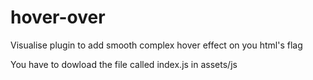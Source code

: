 # hover-over
 Visualise plugin to add smooth complex hover effect on you html's flag



You have to dowload the file called index.js in assets/js
